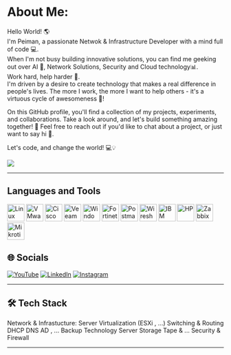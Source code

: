 # About Me:
Hello World! 🌎
<br>
I'm Peiman, a passionate Netwok & Infrastructure Developer with a mind full of code 💻.
<br>
When I'm not busy building innovative solutions, you can find me geeking out over AI 🤖, Network Solutions, Security and Cloud technology📊.
<br>Work hard, help harder 💪.<br>
I'm driven by a desire to create technology that makes a real difference in people's lives. The more I work, the more I want to help others - it's a virtuous cycle of awesomeness 🔄!

On this GitHub profile, you'll find a collection of my projects, experiments, and collaborations. Take a look around, and let's build something amazing together! 🚀
Feel free to reach out if you'd like to chat about a project, or just want to say hi 👋.

Let's code, and change the world! 💻💡


[![](https://visitcount.itsvg.in/api?id=PeimanSattari&label=Profile%20Views&color=8&icon=1&pretty=true)](https://visitcount.itsvg.in)

---
## Languages and Tools

<p align="left">
  <img src="https://cdn.jsdelivr.net/npm/simple-icons@v5/icons/linux.svg" alt="Linux" width="40" height="40"/>
  <img src="https://cdn.jsdelivr.net/npm/simple-icons@v5/icons/vmware.svg" alt="VMware" width="40" height="40"/>
  <img src="https://cdn.jsdelivr.net/npm/simple-icons@v5/icons/cisco.svg" alt="Cisco" width="40" height="40"/>
  <img src="https://cdn.jsdelivr.net/npm/simple-icons@v5/icons/veeam.svg" alt="Veeam" width="40" height="40"/>
  <img src="https://cdn.jsdelivr.net/npm/simple-icons@v5/icons/windows.svg" alt="Windows Server" width="40" height="40"/>
  <img src="https://cdn.jsdelivr.net/npm/simple-icons@v5/icons/fortinet.svg" alt="Fortinet" width="40" height="40"/>
  <img src="https://cdn.jsdelivr.net/npm/simple-icons@v5/icons/postman.svg" alt="Postman" width="40" height="40"/>
  <img src="https://cdn.jsdelivr.net/npm/simple-icons@v5/icons/wireshark.svg" alt="Wireshark" width="40" height="40"/>
  <img src="https://cdn.jsdelivr.net/npm/simple-icons@v5/icons/ibm.svg" alt="IBM" width="40" height="40"/>
  <img src="https://cdn.jsdelivr.net/npm/simple-icons@v5/icons/hp.svg" alt="HP" width="40" height="40"/>
  <img src="https://cdn.jsdelivr.net/npm/simple-icons@v5/icons/zabbix.svg" alt="Zabbix" width="40" height="40"/>
  <img src="https://github.com/yourusername/assets/blob/main/mikrotik.png?raw=true" alt="Mikrotik" width="40" height="40"/>

</p>





## 🌐 Socials
[![YouTube](https://img.shields.io/badge/YouTube-Channel-red?style=flat&logo=youtube)](https://www.youtube.com/c/peimansattari)
[![LinkedIn](https://img.shields.io/badge/LinkedIn-Profile-blue?style=flat&logo=linkedin)](https://ir.linkedin.com/in/peimansattari)
[![Instagram](https://img.shields.io/badge/Instagram-Profile-pink?style=flat&logo=instagram)](https://www.instagram.com/peimansattari/)


<!--
[![YouTube](https://img.shields.io/badge/-red?style=flat&logo=youtube)](https://www.youtube.com/c/username)
[![Instagram](https://img.shields.io/badge/-pink?style=flat&logo=instagram)](https://www.instagram.com/username/)
[![LinkedIn](https://img.shields.io/badge/-blue?style=flat&logo=linkedin)](https://www.linkedin.com/in/username/)
-->

---
## 🛠 Tech Stack




Network & Infrastucture:
Server Virtualization (ESXi , ...)
Switching & Routing 
DHCP DNS AD , ...
Backup Technology
Server Storage Tape & ...
Security & Firewall


---
